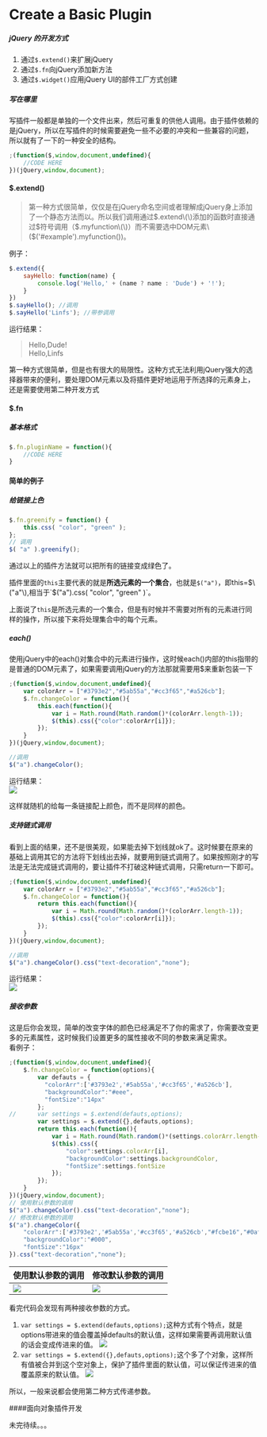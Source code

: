 # Create a Basic Plugin

##### jQuery 的开发方式

1. 通过`$.extend()`来扩展jQuery
2. 通过`$.fn`向jQuery添加新方法
3. 通过`$.widget()`应用jQuery UI的部件工厂方式创建

##### 写在哪里

写插件一般都是单独的一个文件出来，然后可重复的供他人调用。由于插件依赖的是jQuery，所以在写插件的时候需要避免一些不必要的冲突和一些兼容的问题，所以就有了一下的一种安全的结构。

```js
;(function($,window,document,undefined){
    //CODE HERE
})(jQuery,window,document);
```

#### $.extend\(\)

> 第一种方式很简单，仅仅是在jQuery命名空间或者理解成jQuery身上添加了一个静态方法而以。所以我们调用通过$.extend\(\)添加的函数时直接通过$符号调用（$.myfunction\(\)）而不需要选中DOM元素\($\('\#example'\).myfunction\(\)\)。

例子：

```js
$.extend({
    sayHello: function(name) {
        console.log('Hello,' + (name ? name : 'Dude') + '!');
    }
})
$.sayHello(); //调用
$.sayHello('Linfs'); //带参调用
```

运行结果：

> Hello,Dude!  
> Hello,Linfs

第一种方式很简单，但是也有很大的局限性。这种方式无法利用jQuery强大的选择器带来的便利，要处理DOM元素以及将插件更好地运用于所选择的元素身上，还是需要使用第二种开发方式

#### $.fn

##### 基本格式

```js
$.fn.pluginName = function(){
    //CODE HERE
}
```

#### 简单的例子

##### 给链接上色

```js
$.fn.greenify = function() {
    this.css( "color", "green" );
};
// 调用
$( "a" ).greenify();
```

通过以上的插件方法就可以把所有的链接变成绿色了。

插件里面的`this`主要代表的就是**所选元素的一个集合**，也就是`$("a")`，即this=$\("a"\),相当于`$("a").css( "color", "green" )`。

上面说了`this`是所选元素的一个集合，但是有时候并不需要对所有的元素进行同样的操作，所以接下来将处理集合中的每个元素。

##### each\(\)

使用jQuery中的each\(\)对集合中的元素进行操作，这时候each\(\)内部的this指带的是普通的DOM元素了，如果需要调用jQuery的方法那就需要用$来重新包装一下

```js
;(function($,window,document,undefined){
    var colorArr = ["#3793e2","#5ab55a","#cc3f65","#a526cb"];
    $.fn.changeColor = function(){
        this.each(function(){
            var i = Math.round(Math.random()*(colorArr.length-1));
            $(this).css({"color":colorArr[i]});
        });
    }
})(jQuery,window,document);

//调用
$("a").changeColor();
```

运行结果：  
![](/assets/20170914143934.png)

这样就随机的给每一条链接配上颜色，而不是同样的颜色。

##### 支持链式调用

看到上面的结果，还不是很美观，如果能去掉下划线就ok了。这时候要在原来的基础上调用其它的方法将下划线出去掉，就要用到链式调用了。如果按照刚才的写法是无法完成链式调用的，要让插件不打破这种链式调用，只需return一下即可。

```js
;(function($,window,document,undefined){
    var colorArr = ["#3793e2","#5ab55a","#cc3f65","#a526cb"];
    $.fn.changeColor = function(){
        return this.each(function(){
            var i = Math.round(Math.random()*(colorArr.length-1));
            $(this).css({"color":colorArr[i]});
        });
    }
})(jQuery,window,document);

//调用
$("a").changeColor().css("text-decoration","none");
```

运行结果：  
![](/assets/20170914144849.png)

##### 接收参数

这是后你会发现，简单的改变字体的颜色已经满足不了你的需求了，你需要改变更多的元素属性，这时候我们设置更多的属性接收不同的参数来满足需求。  
看例子：

```js
;(function($,window,document,undefined){
    $.fn.changeColor = function(options){
        var defauts = {
          "colorArr":['#3793e2','#5ab55a','#cc3f65','#a526cb'],
          "backgroundColor":"#eee",
          "fontSize":"14px"
        };
//      var settings = $.extend(defauts,options);
        var settings = $.extend({},defauts,options);
        return this.each(function(){
            var i = Math.round(Math.random()*(settings.colorArr.length-1));
            $(this).css({
                "color":settings.colorArr[i],
                "backgroundColor":settings.backgroundColor,
                "fontSize":settings.fontSize
            });
        });
    }
})(jQuery,window,document);
// 使用默认参数的调用
$("a").changeColor().css("text-decoration","none");
// 修改默认参数的调用
$("a").changeColor({
    "colorArr":['#3793e2','#5ab55a','#cc3f65','#a526cb',"#fcbe16","#0afafa"],
    "backgroundColor":"#000",
    "fontSize":"16px"
}).css("text-decoration","none");
```

| 使用默认参数的调用 | 修改默认参数的调用 |
| :--- | :--- |
| ![](/assets/20170914151500.png) |![](/assets/20170914152017.png)|

看完代码会发现有两种接收参数的方式。
1. `var settings = $.extend(defauts,options);`这种方式有个特点，就是options带进来的值会覆盖掉defaults的默认值，这样如果需要再调用默认值的话会变成传进来的值。
![](/assets/20170914153043.png)
2. `var settings = $.extend({},defauts,options);`这个多了个对象，这样所有值被合并到这个空对象上，保护了插件里面的默认值，可以保证传进来的值覆盖原来的默认值。
![](/assets/20170914154701.png) 
  
所以，一般来说都会使用第二种方式传递参数。

####面向对象插件开发

未完待续。。。
